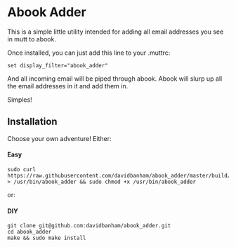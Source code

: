 # Abook Adder

This is a simple little utility intended for adding all email addresses you see in mutt to abook.

Once installed, you can just add this line to your .muttrc:

```
set display_filter="abook_adder"
```

And all incoming email will be piped through abook. Abook will slurp up all the email addresses in it and add them in.

Simples!

## Installation

Choose your own adventure! Either:

#### Easy

```
sudo curl https://raw.githubusercontent.com/davidbanham/abook_adder/master/build/abook_adder > /usr/bin/abook_adder && sudo chmod +x /usr/bin/abook_adder
```

or:

#### DIY

```
git clone git@github.com:davidbanham/abook_adder.git
cd abook_adder
make && sudo make install
```
